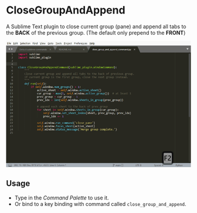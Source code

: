 # CloseGroupAndAppend

A Sublime Text plugin to close current group (pane) and append all tabs to the **BACK** of the previous group. (The default only prepend to the **FRONT**)

![demo-animation](demo.gif)

## Usage

- Type in the *Command Palette* to use it.
- Or bind to a key binding with command called `close_group_and_append`.
